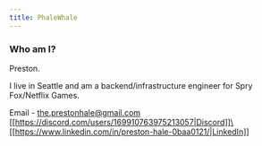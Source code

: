 ```yaml
---
title: PhaleWhale
---
```

### Who am I?
Preston. 

I live in Seattle and am a backend/infrastructure engineer for Spry Fox/Netflix Games.

Email - the.prestonhale@gmail.com\
[[https://discord.com/users/169910763975213057|Discord]]\
[[https://www.linkedin.com/in/preston-hale-0baa0121/|LinkedIn]]
